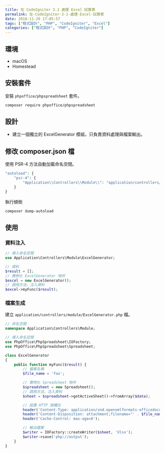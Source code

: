 ```yaml
---
title: 在 CodeIgniter 3.1 處理 Excel 試算表
permalink: 在-CodeIgniter-3-1-處理-Excel-試算表
date: 2018-11-26 17:05:57
tags: ["程式設計", "PHP", "CodeIgniter", "Excel"]
categories: ["程式設計", "PHP", "CodeIgniter"]
---
```


## 環境

- macOS
- Homestead

## 安裝套件

安裝 `phpoffice/phpspreadsheet` 套件。

```BASH
composer require phpoffice/phpspreadsheet
```

## 設計

- 建立一個獨立的 ExcelGenerator 模組，只負責資料處理與檔案輸出。

## 修改 composer.json 檔

使用 PSR-4 方法自動加載命名空間。

```PHP
"autoload": {
    "psr-4": {
        "Application\\Controllers\\Module\\": "application/controllers/module/"
    }
}
```

執行傾倒

```BASH
composer dump-autoload
```

## 使用

### 資料注入

```PHP
// 導入命名空間
use Application\Controllers\Module\ExcelGenerator;

// 資料
$result = [];
// 實例化 ExcelGenerator 物件
$excel = new ExcelGenerator();
// 調用方法，注入資料
$excel->myFunc($result);
```

### 檔案生成

建立 `application/controllers/module/ExcelGenerator.php` 檔。

```PHP
// 命名空間
namespace Application\Controllers\Module;

// 導入命名空間
use PhpOffice\PhpSpreadsheet\IOFactory;
use PhpOffice\PhpSpreadsheet\Spreadsheet;

class ExcelGenerator
{
    public function myFunc($result) {
        // 檔案名稱
        $file_name = 'foo';

        // 實例化 Spreadsheet 物件
        $spreadsheet = new Spreadsheet();
        // 調用方法，注入資料
        $sheet = $spreadsheet->getActiveSheet()->fromArray($data);

        // 設置 HTTP 頭欄位
        header('Content-Type: application/vnd.openxmlformats-officedocument.spreadsheetml.sheet');
        header('Content-Disposition: attachment;filename="' . $file_name . '.xlsx"');
        header('Cache-Control: max-age=0');

        // 輸出檔案
        $writer = IOFactory::createWriter($sheet, 'Xlsx');
        $writer->save('php://output');
    }
}

```
